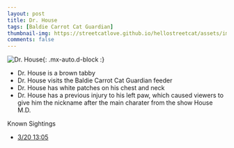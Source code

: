 ```yaml
---
layout: post
title: Dr. House
tags: [Baldie Carrot Cat Guardian]
thumbnail-img: https://streetcatlove.github.io/hellostreetcat/assets/img/dr_house.png
comments: false
---
```


![Dr. House](https://streetcatlove.github.io/hellostreetcat/assets/img/dr_house.png){: .mx-auto.d-block :}

* Dr. House is a brown tabby
* Dr. House visits the Baldie Carrot Cat Guardian feeder
* Dr. House has white patches on his chest and neck
* Dr. House has a previous injury to his left paw, which caused viewers to give him the nickname after the main charater from the show House M.D.

Known Sightings

* [3/20 13:05](https://youtu.be/Wr0uWrESvgk?t=3725)
